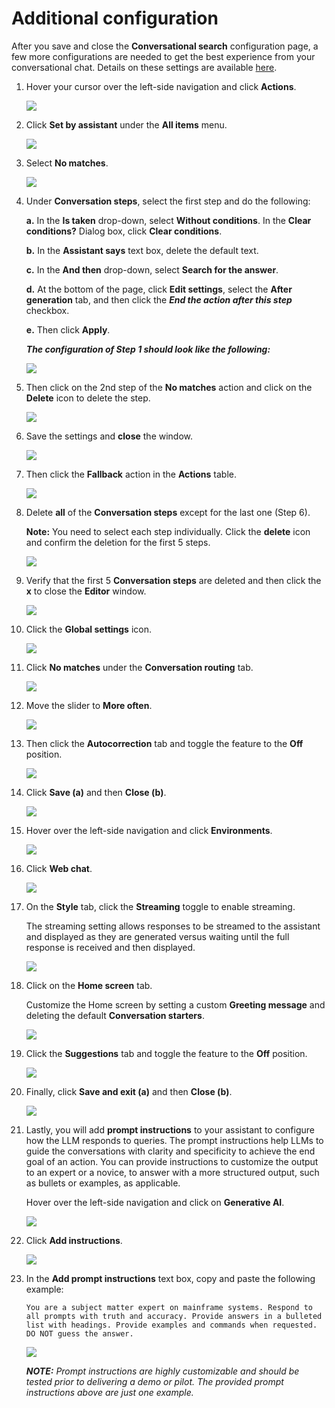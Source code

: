 # Additional configuration

After you save and close the **Conversational search** configuration page, a few more configurations are needed to get the best experience from your conversational chat. Details on these settings are available <a href="https://www.ibm.com/docs/en/watsonx/waz/2.0.0?topic=cluster-configuring-your-assistant-use-zassistantdeploy" target="_blank">here</a>.


1. Hover your cursor over the left-side navigation and click **Actions**.
   
    ![](_attachments/add1.png)

2. Click **Set by assistant** under the **All items** menu.
   
    ![](_attachments/add2.png)

3. Select **No matches**. 

    ![](_attachments/add3.png)

4. Under **Conversation steps**, select the first step and do the following:

    **a.** In the **Is taken** drop-down, select **Without conditions**. In the **Clear conditions?** Dialog box, click **Clear conditions**.

    **b.** In the **Assistant says** text box, delete the default text.

    **c.** In the **And then** drop-down, select **Search for the answer**.

    **d.** At the bottom of the page, click **Edit settings**, select the **After generation** tab, and then click the ***End the action after this step*** checkbox.

    **e.** Then click **Apply**.

    ***The configuration of Step 1 should look like the following:***

    ![](_attachments/add4.png)

5. Then click on the 2nd step of the **No matches** action and click on the **Delete** icon to delete the step.
   
    ![](_attachments/add5.png)

6. Save the settings and **close** the window. 
   
    ![](_attachments/add6.png)

7. Then click the **Fallback** action in the **Actions** table.
   
    ![](_attachments/add7.png)

8. Delete **all** of the **Conversation steps** except for the last one (Step 6).
   
    **Note:** You need to select each step individually. Click the **delete** icon and confirm the deletion for the first 5 steps.

    ![](_attachments/add8.png)

9. Verify that the first 5 **Conversation steps** are deleted and then click the **x** to close the **Editor** window.
    
    ![](_attachments/add9.png)

10. Click the **Global settings** icon.
    
    ![](_attachments/add10.png)

11. Click **No matches** under the **Conversation routing** tab.
    
    ![](_attachments/add11.png)

12. Move the slider to **More often**. 
    
    ![](_attachments/add12.png)

13. Then click the **Autocorrection** tab and toggle the feature to the **Off** position.
    
    ![](_attachments/add13.png)

14. Click **Save (a)** and then **Close (b)**. 
    
    ![](_attachments/add14.png)

15. Hover over the left-side navigation and click **Environments**.
    
    ![](_attachments/add15.png)

16. Click **Web chat**. 
    
    ![](_attachments/add16.png)

17. On the **Style** tab, click the **Streaming** toggle to enable streaming.
    
    The streaming setting allows responses to be streamed to the assistant and displayed as they are generated versus waiting until the full response is received and then displayed.

    ![](_attachments/add17.png)

18. Click on the **Home screen** tab. 
    
    Customize the Home screen by setting a custom **Greeting message** and deleting the default **Conversation starters**.

    ![](_attachments/add18.png)

19. Click the **Suggestions** tab and toggle the feature to the **Off** position.
    
    ![](_attachments/add19.png)

20. Finally, click **Save and exit (a)** and then **Close (b)**.
    
    ![](_attachments/add20.png)

21. Lastly, you will add **prompt instructions** to your assistant to configure how the LLM responds to queries. The prompt instructions help LLMs to guide the conversations with clarity and specificity to achieve the end goal of an action. You can provide instructions to customize the output to an expert or a novice, to answer with a more structured output, such as bullets or examples, as applicable.

    Hover over the left-side navigation and click on **Generative AI**.

    ![](_attachments/add21.png)

22. Click **Add instructions**. 
    
    ![](_attachments/add22.png)

23. In the **Add prompt instructions** text box, copy and paste the following example:
    
    ```
    You are a subject matter expert on mainframe systems. Respond to all prompts with truth and accuracy. Provide answers in a bulleted list with headings. Provide examples and commands when requested. DO NOT guess the answer.
    ```

    ![](_attachments/add23.png)

    ***NOTE:** Prompt instructions are highly customizable and should be tested prior to delivering a demo or pilot. The provided prompt instructions above are just one example.*